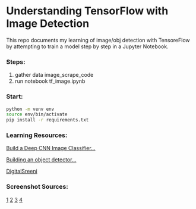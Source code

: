 # Understanding TensorFlow with Image Detection

This repo documents my learning of image/obj detection with TensoreFlow
by attempting to train a model step by step in a Jupyter Notebook. 

### Steps:
1. gather data image_scrape_code
2. run notebook tf_image.ipynb

### Start:
```bash
python -m venv env
source env/bin/activate
pip install -r requirements.txt
```

### Learning Resources:
[Build a Deep CNN Image Classifier...](https://youtu.be/jztwpsIzEGc?feature=shared)

[Building an object detector...](https://medium.com/nerd-for-tech/building-an-object-detector-in-tensorflow-using-bounding-box-regression-2bc13992973f)

[DigitalSreeni](https://youtu.be/JhQqquVeCE0?feature=shared)

### Screenshot Sources:
[1](https://youtu.be/7XNOJoE6Utg?feature=shared)
[2](https://youtu.be/yzo0lE-gk5I?feature=shared)
[3](https://youtu.be/RgdMryWc7X0?feature=shared)
[4](https://youtu.be/PBYoPqlxuh0?feature=shared)
